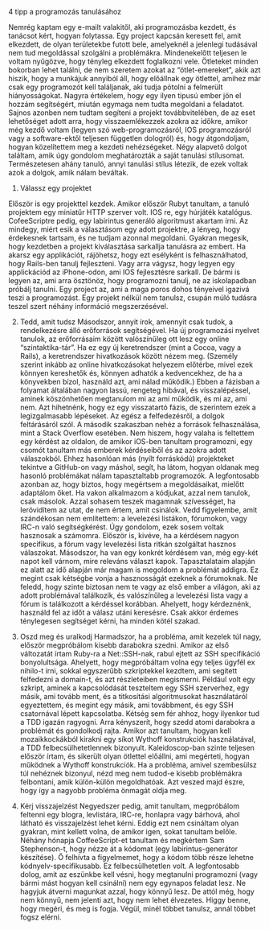 4 tipp a programozás tanulásához

Nemrég kaptam egy e-mailt valakitől, aki programozásba kezdett, és tanácsot kért, hogyan folytassa.  Egy project kapcsán keresett fel, amit elkezdett, de olyan területekbe futott bele, amelyeknél a jelenlegi tudásával nem tud megoldással szolgálni a problémákra.
Mindenekelőtt teljesen le voltam nyűgözve, hogy tényleg elkezdett foglalkozni vele. Ötleteket minden bokorban lehet találni, de nem szeretem azokat az “ötlet-emereket”, akik azt hiszik, hogy a munkájuk annyiból áll, hogy előállnak egy ötlettel, amihez már csak egy programozót kell találjanak, aki tudja pótolni a felmerült hiányosságokat. Nagyra értékelem, hogy egy ilyen tipusú ember jön el hozzám segítségért, miután egymaga nem tudta megoldani a feladatot.
Sajnos azonben nem tudtam segíteni a projekt továbbvitelében, de az eset lehetőséget adott arra, hogy visszaemlékezzek azokra az időkre, amikor még kezdő voltam (legyen szó web-programozásról, IOS programozásról vagy a software-ektől teljesen független dologról) és, hogy átgondoljam, hogyan közelítettem meg a kezdeti nehézségeket.
Négy alapvető dolgot találtam, amik úgy gondolom meghatározták a saját tanulási stílusomat. Természetesen ahány tanuló, annyi tanulási stílus létezik, de ezek voltak azok a dolgok, amik nálam beváltak.


1. Válassz egy projektet 

Először is egy projekttel kezdek. Amikor először Rubyt tanultam, a tanuló projektem egy miniatűr HTTP szerver volt. IOS re, egy húrjáték katalógus. CofeeScriptre pedig, egy labirintus generáló algoritmust akartam írni. Az mindegy, miért esik a választásom egy adott projektre, a lényeg, hogy érdekesnek tartsam, és ne tudjam azonnal megoldani.
Gyakran megesik, hogy kezdetben a projekt kiválasztása sarkallja tanulásra az embert. Ha akarsz egy applikációt, rájöhetsz, hogy ezt esélyként is felhasználhatod, hogy Rails-ben tanulj fejleszteni. Vagy arra vágysz, hogy legyen egy applickációd az iPhone-odon, ami IOS fejlesztésre sarkall.
De bármi is legyen az, ami arra ösztönöz, hogy programozni tanulj, ne az iskolapadban próbálj tanulni. Egy project az, ami a maga poros dohos tényeivel igazivá teszi a programozást. Egy projekt nélkül nem tanulsz, csupán múló tudásra teszel szert néhány információ megszerzésével.

2. Tedd, amit tudsz
Másodszor, annyit írok, amennyit csak tudok, a rendelkezésre álló erőforrások segítségével. Ha új programozási nyelvet tanulok, az erőforrásaim között valószínűleg ott lesz egy online “szintaktika-tár”. Ha ez egy új keretrendszer (mint a Cocoa, vagy a Rails), a keretrendszer hivatkozások között nézem meg. (Személy szerint inkább az online hivatkozásokat helyezem előtérbe, mivel ezek könnyen kereshetők és, könnyen adhatók a kedvencekhez, de ha a könyvekben bízol, használd azt, ami nálad működik.) Ebben a fázisban a folyamat általában nagyon lassú, rengeteg hibával, és visszalépéssel, aminek köszönhetően megtanulom mi az ami működik, és mi az, ami nem. Azt hihetnénk, hogy ez egy visszatartó fázis, de szerintem ezek a legizgalmasabb lépéseket. Az egész a felfedezésről, a dolgok feltárásáról szól.
A második szakaszban nehéz a források felhasználása, mint a Stack Overflow esetében. Nem hiszem, hogy valaha is feltettem egy kérdést az oldalon, de amikor iOS-ben tanultam programozni, egy csomót tanultam más emberek kérdéseiből és az azokra adott válaszokból. Ehhez hasonlóan más (nyílt forráskódú) projekteket tekintve a GitHub-on vagy máshol, segít, ha látom, hogyan oldanak meg hasonló problémákat nálam tapasztaltabb programozók. A legfontosabb azonban az, hogy biztos, hogy megértsem a megoldásaikat, mielőtt adaptálom őket. Ha vakon alkalmazom a kódjukat, azzal nem tanulok, csak másolok. Azzal sohasem teszek magamnak szívességet, ha lerövidítem az utat, de nem értem, amit csinálok.
Vedd figyelembe, amit szándékosan nem említettem: a levelezési listákon, fórumokon, vagy IRC-n való segítségkérést. Úgy gondolom, ezek sosem voltak hasznosak a számomra. Először is, kivéve, ha a kérdésem nagyon specifikus, a fórum vagy levelezési lista ritkán szolgáltat hasznos válaszokat. Másodszor, ha van egy konkrét kérdésem van, még egy-két napot kell várnom, mire releváns választ kapok. Tapasztalataim alapján ez alatt az idő alapján már magam is megoldom a problémát addigra. Ez megint csak kétségbe vonja a hasznosságát ezeknek a fórumoknak. Ne feledd, hogy szinte biztosan nem te vagy az első ember a világon, aki az adott problémával találkozik, és valószínűleg a levelezési lista vagy a fórum is találkozott a kérdéssel korábban. Ahelyett, hogy kérdeznénk, használd fel az időt a válasz utáni keresésre. Csak akkor érdemes ténylegesen segítséget kérni, ha minden kötél szakad.

3. Oszd meg és uralkodj
Harmadszor, ha a probléma, amit kezelek túl nagy, először megpróbálom kisebb darabokra szedni. Amikor az első változatát írtam Ruby-ra a Net::SSH-nak, rabul ejtett az SSH specifikáció bonyolultsága. Ahelyett, hogy megpróbáltam volna egy teljes ügyfél ex nihilo-t írni, sokkal egyszerűbb szkriptekkel kezdtem, ami segített felfedezni a domain-t, és azt részleteiben megismerni. Például volt egy szkript, aminek a kapcsolódását teszteltem egy SSH szerverhez, egy másik, ami tovább ment, és a titkosítási algoritmusokat használatáról egyeztettem, és megint egy másik, ami továbbment, és egy SSH csatornával lépett kapcsolatba.
Kétség sem fér ahhoz, hogy ilyenkor tud a TDD igazán ragyogni. Arra kényszerít, hogy szedd atomi darabokra a problémát és gondolkodj rajta. Amikor azt tanultam, hogyan kell mozaikkockákból kirakni egy síkot Wythoff konstrukciók használatával, a TDD felbecsülhetetlennek bizonyult. Kaleidoscop-ban szinte teljesen először írtam, és sikerült olyan ötlettel előállni, ami megérteti, hogyan működnek a Wythoff konstrukciók.
Ha a probléma, amivel szembesülsz túl nehéznek bizonyul, nézd meg nem tudod-e kisebb problémákra felbontani, amik külön-külön megoldhatóak. Azt veszed majd észre, hogy így a nagyobb probléma önmagát oldja meg.

4. Kérj visszajelzést
Negyedszer pedig, amit tanultam, megpróbálom feltenni egy blogra, levlistára, IRC-re, honlapra vagy bárhová, ahol látható és visszajelzést lehet kérni. Eddig ezt nem csináltam olyan gyakran, mint kellett volna, de amikor igen, sokat tanultam belőle. Néhány hónapja CoffeeScript-et tanultam és megkértem Sam Stephenson-t, hogy nézze át a kódomat (egy labirintus-generátor készítése). Ő felhívta a figyelmemet, hogy a kódom több része lehetne kódnyelv-specifikusabb. Ez felbecsülhetetlen volt.
A legfontosabb dolog, amit az eszünkbe kell vésni, hogy megtanulni programozni (vagy bármi mást hogyan kell csinálni) nem egy egynapos feladat lesz. Ne hagyjuk átverni magunkat azzal, hogy könnyű lesz. De attól még, hogy nem könnyű, nem jelenti azt, hogy nem lehet élvezetes. Higgy benne, hogy megéri, és meg is fogja. Végül, minél többet tanulsz, annál többet fogsz elérni. 

